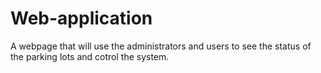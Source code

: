 # Web-application
A webpage that will use the administrators and users to see the status of the parking lots and cotrol the system.
